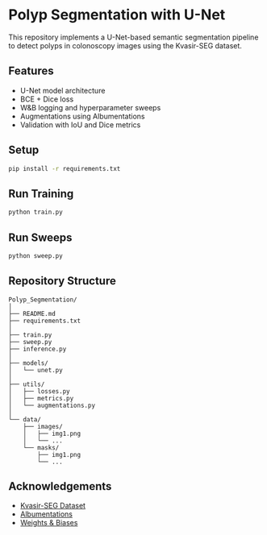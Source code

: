 # Polyp Segmentation with U-Net

This repository implements a U-Net-based semantic segmentation pipeline to detect polyps in colonoscopy images using the Kvasir-SEG dataset.

## Features
- U-Net model architecture
- BCE + Dice loss
- W&B logging and hyperparameter sweeps
- Augmentations using Albumentations
- Validation with IoU and Dice metrics

## Setup
```bash
pip install -r requirements.txt
```

## Run Training
```bash
python train.py
```

## Run Sweeps
```bash
python sweep.py
```

## Repository Structure
```
Polyp_Segmentation/
│
├── README.md
├── requirements.txt
│
├── train.py
├── sweep.py
├── inference.py
│
├── models/
│   └── unet.py
│
├── utils/
│   ├── losses.py
│   ├── metrics.py
│   └── augmentations.py
│
└── data/
    ├── images/
    │   ├── img1.png
    │   └── ...
    └── masks/
        ├── img1.png
        └── ...
```

## Acknowledgements
- [Kvasir-SEG Dataset](https://datasets.simula.no/kvasir-seg/)
- [Albumentations](https://github.com/albumentations-team/albumentations)
- [Weights & Biases](https://wandb.ai)
